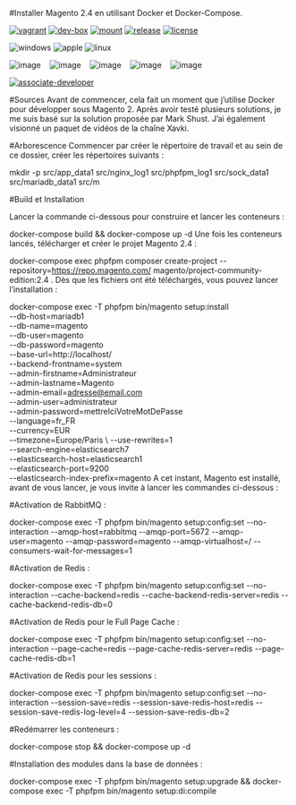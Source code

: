 #Installer Magento 2.4 en utilisant Docker et Docker-Compose.


[![vagrant](https://img.shields.io/badge/vagrant-debian:stretch-blue.svg?longCache=true&style=flat&label=vagrant&logo=vagrant)](https://app.vagrantup.com/debian/boxes/stretch64)
[![dev-box](https://img.shields.io/badge/git/composer-blue.svg?longCache=true&style=flat&label=setup&logo=magento)](https://github.com/zepgram/magento2-fast-vm/blob/master/config.yaml.example)
[![mount](https://img.shields.io/badge/nfs/rsync-blue.svg?longCache=true&style=flat&label=mount)](https://github.com/zepgram/magento2-fast-vm/releases)
[![release](https://img.shields.io/badge/release-v1.3.6-blue.svg?longCache=true&style=flat&label=release)](https://github.com/zepgram/magento2-fast-vm/releases)
[![license](https://img.shields.io/badge/license-MIT-blue.svg?longCache=true&style=flat&label=license)](https://github.com/zepgram/magento2-fast-vm/blob/master/LICENSE)

![windows](https://img.shields.io/badge/windows-ok-green.svg?longCache=true&style=flat&label=windows&logo=windows)
![apple](https://img.shields.io/badge/mac-ok-green.svg?longCache=true&style=flat&label=mac&logo=apple)
![linux](https://img.shields.io/badge/linux-ok-green.svg?longCache=true&style=flat&label=linux&logo=linux)

![image](https://user-images.githubusercontent.com/16258478/68086496-0d43e100-fe4d-11e9-95ea-2bce3bee9884.png)&nbsp;&nbsp;&nbsp;&nbsp;![image](https://user-images.githubusercontent.com/16258478/68086436-70814380-fe4c-11e9-8ef4-6e39388cc679.png)&nbsp;&nbsp;&nbsp;&nbsp;![image](https://user-images.githubusercontent.com/16258478/68086442-7545f780-fe4c-11e9-8c5e-518ddba8735d.png)&nbsp;&nbsp;&nbsp;&nbsp;![image](https://user-images.githubusercontent.com/16258478/68086695-ba6b2900-fe4e-11e9-8f4f-68feb9bb0db2.png)&nbsp;&nbsp;&nbsp;&nbsp;![image](https://user-images.githubusercontent.com/16258478/68086427-62cbbe00-fe4c-11e9-83d5-24aec5b7c686.png)

[![associate-developer](https://images.youracclaim.com/size/340x340/images/48e73336-c91d-477f-a66f-3ad950acb597/Adobe_Certified_Professional_Experience_Cloud_products_Digital_Badge.png)](https://www.youracclaim.com/earner/earned/badge/406cc91a-0fda-4a6f-846b-19d7f8b59e0a)

#Sources
Avant de commencer, cela fait un moment que j’utilise Docker pour développer sous Magento 2. Après avoir testé plusieurs solutions, je me suis basé sur la solution proposée par Mark Shust.
J’ai également visionné un paquet de vidéos de la chaîne Xavki.

#Arborescence
Commencer par créer le répertoire de travail et au sein de ce dossier, créer les répertoires suivants :

mkdir -p src/app_data1 src/nginx_log1 src/phpfpm_log1 src/sock_data1 src/mariadb_data1 src/m

#Build et Installation

Lancer la commande ci-dessous pour construire et lancer les conteneurs :

docker-compose build && docker-compose up -d
Une fois les conteneurs lancés, télécharger et créer le projet Magento 2.4 :

docker-compose exec phpfpm composer create-project --repository=https://repo.magento.com/ magento/project-community-edition:2.4 .
Dès que les fichiers ont été téléchargés, vous pouvez lancer l’installation :

docker-compose exec -T phpfpm bin/magento setup:install \
  --db-host=mariadb1 \
  --db-name=magento \
  --db-user=magento \
  --db-password=magento \
  --base-url=http://localhost/ \
  --backend-frontname=system \
  --admin-firstname=Administrateur \
  --admin-lastname=Magento \
  --admin-email=adresse@email.com \
  --admin-user=administrateur \
  --admin-password=mettreIciVotreMotDePasse \
  --language=fr_FR \
  --currency=EUR \
  --timezone=Europe/Paris \ 
  --use-rewrites=1 \
  --search-engine=elasticsearch7 \
  --elasticsearch-host=elasticsearch1 \
  --elasticsearch-port=9200 \
  --elasticsearch-index-prefix=magento
A cet instant, Magento est installé, avant de vous lancer, je vous invite à lancer les commandes ci-dessous :

#Activation de RabbitMQ :

docker-compose exec -T phpfpm bin/magento setup:config:set --no-interaction --amqp-host=rabbitmq --amqp-port=5672 --amqp-user=magento --amqp-password=magento --amqp-virtualhost=/ --consumers-wait-for-messages=1

#Activation de Redis :

docker-compose exec -T phpfpm bin/magento setup:config:set --no-interaction --cache-backend=redis --cache-backend-redis-server=redis --cache-backend-redis-db=0

#Activation de Redis pour le Full Page Cache :

docker-compose exec -T phpfpm bin/magento setup:config:set --no-interaction  --page-cache=redis --page-cache-redis-server=redis --page-cache-redis-db=1

#Activation de Redis pour les sessions :

docker-compose exec -T phpfpm bin/magento setup:config:set --no-interaction --session-save=redis --session-save-redis-host=redis --session-save-redis-log-level=4 --session-save-redis-db=2

#Redémarrer les conteneurs :

docker-compose stop && docker-compose up -d

#Installation des modules dans la base de données :

docker-compose exec -T phpfpm bin/magento setup:upgrade && docker-compose exec -T phpfpm bin/magento setup:di:compile

